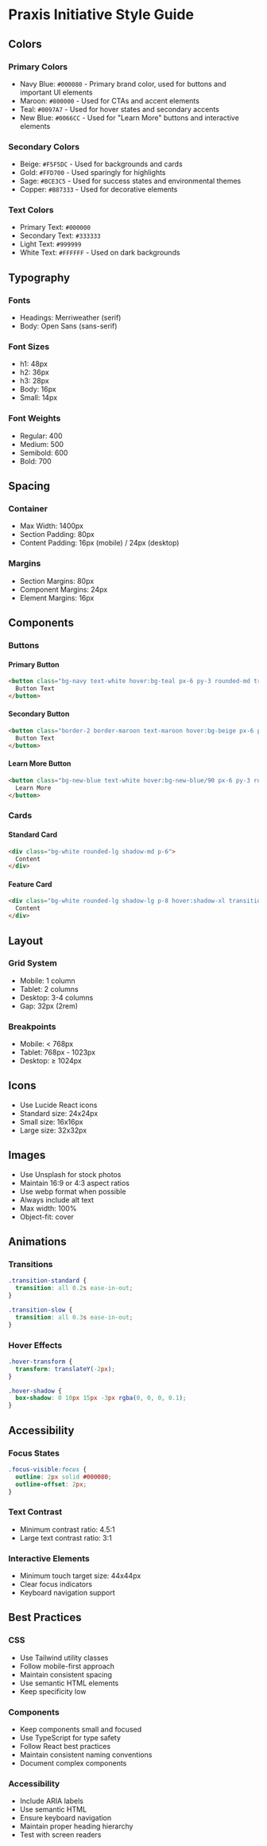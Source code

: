 # Praxis Initiative Style Guide

## Colors

### Primary Colors
- Navy Blue: `#000080` - Primary brand color, used for buttons and important UI elements
- Maroon: `#800000` - Used for CTAs and accent elements
- Teal: `#0097A7` - Used for hover states and secondary accents
- New Blue: `#0066CC` - Used for "Learn More" buttons and interactive elements

### Secondary Colors
- Beige: `#F5F5DC` - Used for backgrounds and cards
- Gold: `#FFD700` - Used sparingly for highlights
- Sage: `#BCE3C5` - Used for success states and environmental themes
- Copper: `#B87333` - Used for decorative elements

### Text Colors
- Primary Text: `#000000`
- Secondary Text: `#333333`
- Light Text: `#999999`
- White Text: `#FFFFFF` - Used on dark backgrounds

## Typography

### Fonts
- Headings: Merriweather (serif)
- Body: Open Sans (sans-serif)

### Font Sizes
- h1: 48px
- h2: 36px
- h3: 28px
- Body: 16px
- Small: 14px

### Font Weights
- Regular: 400
- Medium: 500
- Semibold: 600
- Bold: 700

## Spacing

### Container
- Max Width: 1400px
- Section Padding: 80px
- Content Padding: 16px (mobile) / 24px (desktop)

### Margins
- Section Margins: 80px
- Component Margins: 24px
- Element Margins: 16px

## Components

### Buttons

#### Primary Button
```html
<button class="bg-navy text-white hover:bg-teal px-6 py-3 rounded-md transition-colors font-semibold">
  Button Text
</button>
```

#### Secondary Button
```html
<button class="border-2 border-maroon text-maroon hover:bg-beige px-6 py-3 rounded-md transition-colors font-semibold">
  Button Text
</button>
```

#### Learn More Button
```html
<button class="bg-new-blue text-white hover:bg-new-blue/90 px-6 py-3 rounded-md transition-colors font-semibold">
  Learn More
</button>
```

### Cards

#### Standard Card
```html
<div class="bg-white rounded-lg shadow-md p-6">
  Content
</div>
```

#### Feature Card
```html
<div class="bg-white rounded-lg shadow-lg p-8 hover:shadow-xl transition-shadow">
  Content
</div>
```

## Layout

### Grid System
- Mobile: 1 column
- Tablet: 2 columns
- Desktop: 3-4 columns
- Gap: 32px (2rem)

### Breakpoints
- Mobile: < 768px
- Tablet: 768px - 1023px
- Desktop: ≥ 1024px

## Icons
- Use Lucide React icons
- Standard size: 24x24px
- Small size: 16x16px
- Large size: 32x32px

## Images
- Use Unsplash for stock photos
- Maintain 16:9 or 4:3 aspect ratios
- Use webp format when possible
- Always include alt text
- Max width: 100%
- Object-fit: cover

## Animations

### Transitions
```css
.transition-standard {
  transition: all 0.2s ease-in-out;
}

.transition-slow {
  transition: all 0.3s ease-in-out;
}
```

### Hover Effects
```css
.hover-transform {
  transform: translateY(-2px);
}

.hover-shadow {
  box-shadow: 0 10px 15px -3px rgba(0, 0, 0, 0.1);
}
```

## Accessibility

### Focus States
```css
.focus-visible:focus {
  outline: 2px solid #000080;
  outline-offset: 2px;
}
```

### Text Contrast
- Minimum contrast ratio: 4.5:1
- Large text contrast ratio: 3:1

### Interactive Elements
- Minimum touch target size: 44x44px
- Clear focus indicators
- Keyboard navigation support

## Best Practices

### CSS
- Use Tailwind utility classes
- Follow mobile-first approach
- Maintain consistent spacing
- Use semantic HTML elements
- Keep specificity low

### Components
- Keep components small and focused
- Use TypeScript for type safety
- Follow React best practices
- Maintain consistent naming conventions
- Document complex components

### Accessibility
- Include ARIA labels
- Use semantic HTML
- Ensure keyboard navigation
- Maintain proper heading hierarchy
- Test with screen readers